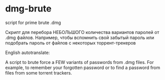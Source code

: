# dmg-brute
script for prime brute .dmg 

Скрипт для перебора НЕБОЛЬШОГО количества вариантов паролей от .dmg файлов. Например, чтобы вспомнить свой забытый пароль или подобрать пароль от файлов с некоторых торрент-трекеров

English autotranslate:

A script to brute force a FEW variants of passwords from .dmg files. For example, to remember your forgotten password or to find a password from files from some torrent trackers.
